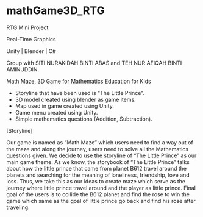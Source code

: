 # mathGame3D_RTG
RTG Mini Project

Real-Time Graphics

Unity | Blender | C#

Group with SITI NURAKIDAH BINTI ABAS and TEH NUR AFIQAH BINTI AMINUDDIN.

Math Maze, 3D Game for Mathematics Education for Kids
- Storyline that have been used is "The Little Prince".
- 3D model created using blender as game items.
- Map used in game created using Unity.
- Game menu created using Unity.
- Simple mathematics questions (Addition, Subtraction).

[Storyline]

Our game is named as “Math Maze” which users need to find a way out of the maze and along the journey, users need to solve all the Mathematics questions given. We decide to use the storyline of “The Little Prince” as our main game theme. As we know, the storybook of “The Little Prince” talks about how the little prince that came from planet B612 travel around the planets and searching for the meaning of loneliness, friendship, love and loss. Thus, we take this as our ideas to create maze which serve as the journey where little prince travel around and the player as little prince. Final goal of the users is to collide the B612 planet and find the rose to win the game which same as the goal of little prince go back and find his rose after traveling.
